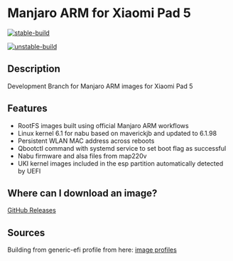 # Manjaro ARM for Xiaomi Pad 5
[![stable-build](https://github.com/rodriguezst/manjaro-nabu/workflows/build-manjaro-stable/badge.svg)](https://github.com/rodriguezst/manjaro-nabu/actions)

[![unstable-build](https://github.com/rodriguezst/manjaro-nabu/workflows/build-manjaro-unstable/badge.svg)](https://github.com/rodriguezst/manjaro-nabu/actions)

## Description

Development Branch for Manjaro ARM images for Xiaomi Pad 5

## Features

- RootFS images built using official Manjaro ARM workflows
- Linux kernel 6.1 for nabu based on maverickjb and updated to 6.1.98
- Persistent WLAN MAC address across reboots
- Qbootctl command with systemd service to set boot flag as successful
- Nabu firmware and alsa files from map220v
- UKI kernel images included in the esp partition automatically detected by UEFI

## Where can I download an image?

[GitHub Releases](https://github.com/rodriguezst/manjaro-nabu/releases)

## Sources

Building from generic-efi profile from here: [image profiles](https://gitlab.manjaro.org/manjaro-arm/applications/arm-profiles)

